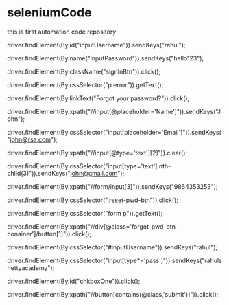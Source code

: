 # seleniumCode
this is first automation code repository

 driver.findElement(By.id("inputUsername")).sendKeys("rahul");
 
 driver.findElement(By.name("inputPassword")).sendKeys("hello123");

 driver.findElement(By.className("signInBtn")).click();
        
 driver.findElement(By.cssSelector("p.error")).getText();

 driver.findElement(By.linkText("Forgot your password?")).click();

 driver.findElement(By.xpath("//input[@placeholder='Name']")).sendKeys("John");

 driver.findElement(By.cssSelector("input[placeholder='Email']")).sendKeys("john@rsa.com");

 driver.findElement(By.xpath("//input[@type='text'][2]")).clear();

 driver.findElement(By.cssSelector("input[type='text']:nth-child(3)")).sendKeys("john@gmail.com");

 driver.findElement(By.xpath("//form/input[3]")).sendKeys("9864353253");

 driver.findElement(By.cssSelector(".reset-pwd-btn")).click();

 driver.findElement(By.cssSelector("form p")).getText();

 driver.findElement(By.xpath("//div[@class='forgot-pwd-btn-conainer']/button[1]")).click();

 driver.findElement(By.cssSelector("#inputUsername")).sendKeys("rahul");

 driver.findElement(By.cssSelector("input[type*='pass']")).sendKeys("rahulshettyacademy");

 driver.findElement(By.id("chkboxOne")).click();

 driver.findElement(By.xpath("//button[contains(@class,'submit')]")).click();


